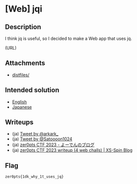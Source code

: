 # [Web] jqi
## Description
I think jq is useful, so I decided to make a Web app that uses jq.

(URL)

## Attachments
- [distfiles/](distfiles/)

## Intended solution
- [English](https://nanimokangaeteinai.hateblo.jp/entry/2023/07/17/101119#Web-149-jqi-40-solves)
- [Japanese](https://nanimokangaeteinai.hateblo.jp/entry/2023/07/17/141919#Web-149-jqi-40-solves)

## Writeups
- (ja) [Tweet by @arkark_](https://twitter.com/arkark_/status/1680436845937831936)
- (ja) [Tweet by @Satoooon1024](https://twitter.com/Satoooon1024/status/1680413207800983552)
- (ja) [zer0pts CTF 2023 - よーでんのブログ](https://y0d3n.hatenablog.com/entry/2023/07/17/184639#jqi)
- (ja) [zer0pts CTF 2023 writeup (4 web challs) | XS-Spin Blog](https://blog.arkark.dev/2023/07/17/zer0pts-ctf/#web-jqi)

## Flag
```
zer0pts{1dk_why_1t_uses_jq}
```